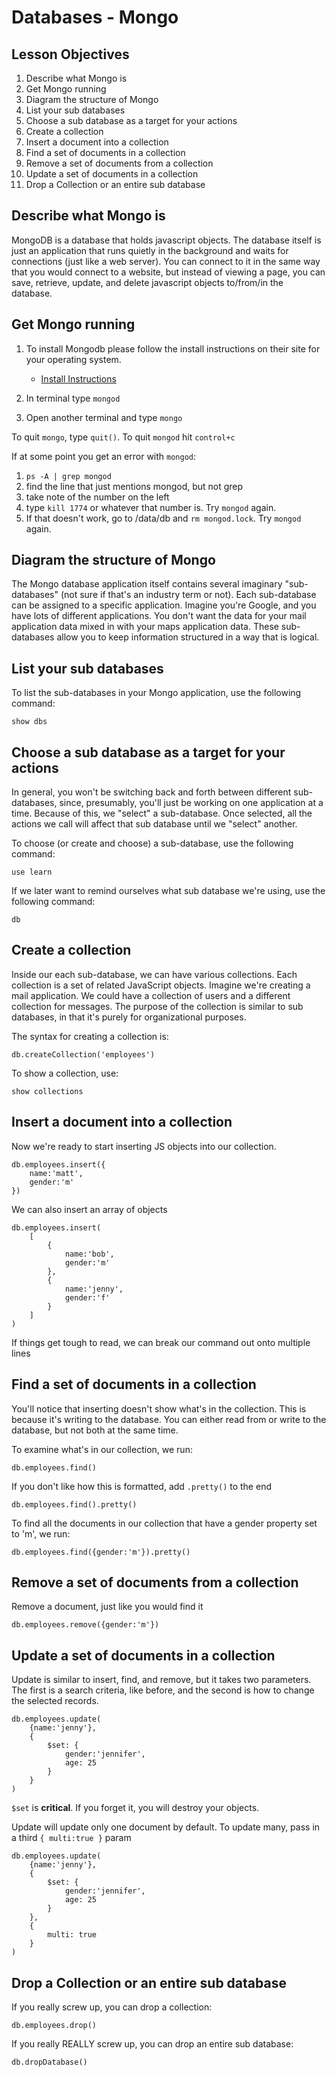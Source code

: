 # Databases - Mongo

## Lesson Objectives
1. Describe what Mongo is
1. Get Mongo running
1. Diagram the structure of Mongo
1. List your sub databases
1. Choose a sub database as a target for your actions
1. Create a collection
1. Insert a document into a collection
1. Find a set of documents in a collection
1. Remove a set of documents from a collection
1. Update a set of documents in a collection
1. Drop a Collection or an entire sub database

## Describe what Mongo is

MongoDB is a database that holds javascript objects.  The database itself is just an application that runs quietly in the background and waits for connections (just like a web server).  You can connect to it in the same way that you would connect to a website, but instead of viewing a page, you can save, retrieve, update, and delete javascript objects to/from/in the database.

## Get Mongo running

1. To install Mongodb please follow the install instructions on their site for your operating system.
	- [Install Instructions](https://docs.mongodb.com/manual/administration/install-community/)

1. In terminal type `mongod`
1. Open another terminal and type `mongo`

To quit `mongo`, type `quit()`.  To quit `mongod` hit `control+c`

If at some point you get an error with `mongod`:

1. `ps -A | grep mongod`
1. find the line that just mentions mongod, but not grep
1. take note of the number on the left
1. type `kill 1774` or whatever that number is.  Try `mongod` again.
1. If that doesn't work, go to /data/db and `rm mongod.lock`.  Try `mongod` again.

## Diagram the structure of Mongo

The Mongo database application itself contains several imaginary "sub-databases" (not sure if that's an industry term or not).  Each sub-database can be assigned to a specific application.  Imagine you're Google, and you have lots of different applications.  You don't want the data for your mail application data mixed in with your maps application data.  These sub-databases allow you to keep information structured in a way that is logical.

## List your sub databases

To list the sub-databases in your Mongo application, use the following command:

```
show dbs
```

## Choose a sub database as a target for your actions

In general, you won't be switching back and forth between different sub-databases, since, presumably, you'll just be working on one application at a time.  Because of this, we "select" a sub-database.  Once selected, all the actions we call will affect that sub database until we "select" another.

To choose (or create and choose) a sub-database, use the following command:

```
use learn
```

If we later want to remind ourselves what sub database we're using, use the following command:

```
db
```


## Create a collection

Inside our each sub-database, we can have various collections.  Each collection is a set of related JavaScript objects.  Imagine we're creating a mail application.  We could have a collection of users and a different collection for messages.  The purpose of the collection is similar to sub databases, in that it's purely for organizational purposes.

The syntax for creating a collection is:

```
db.createCollection('employees')
```

To show a collection, use:

```
show collections
```

## Insert a document into a collection

Now we're ready to start inserting JS objects into our collection.

```
db.employees.insert({
	name:'matt',
	gender:'m'
})
```

We can also insert an array of objects

```
db.employees.insert(
	[
		{
			name:'bob',
			gender:'m'		
		},
		{
			name:'jenny',
			gender:'f'		
		}
	]
)
```

If things get tough to read, we can break our command out onto multiple lines

## Find a set of documents in a collection

You'll notice that inserting doesn't show what's in the collection.  This is because it's writing to the database.  You can either read from or write to the database, but not both at the same time.

To examine what's in our collection, we run:

```
db.employees.find()
```

If you don't like how this is formatted, add `.pretty()` to the end

```
db.employees.find().pretty()
```

To find all the documents in our collection that have a gender property set to 'm', we run:

```
db.employees.find({gender:'m'}).pretty()
```

## Remove a set of documents from a collection

Remove a document, just like you would find it

```
db.employees.remove({gender:'m'})
```

## Update a set of documents in a collection

Update is similar to insert, find, and remove, but it takes two parameters.  The first is a search criteria, like before, and the second is how to change the selected records.

```
db.employees.update(
	{name:'jenny'},
	{
		$set: {
			gender:'jennifer',
			age: 25
		}
	}
)
```

`$set` is **critical**.  If you forget it, you will destroy your objects.

Update will update only one document by default.  To update many, pass in a third `{ multi:true }` param

```
db.employees.update(
	{name:'jenny'},
	{
		$set: {
			gender:'jennifer',
			age: 25
		}
	},
	{
		multi: true
	}
)
```

## Drop a Collection or an entire sub database

If you really screw up, you can drop a collection:

```
db.employees.drop()
```

If you really REALLY screw up, you can drop an entire sub database:

```
db.dropDatabase()
```
